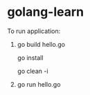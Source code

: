 # golang-learn

To run application:

1. go build hello.go

   go install
   
   go clean -i
2. go run hello.go
